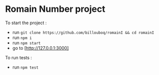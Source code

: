 # Romain Number project

To start the project :

- run `git clone https://github.com/billouboq/romainI && cd romainI`
- run `npm i`
- run `npm start`
- go to [http://127.0.0.1:3000]

To run tests :

- run `npm test`
